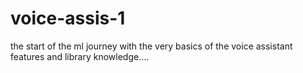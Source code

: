 # voice-assis-1
the start of the ml journey with the very basics of the voice assistant features and library knowledge....
